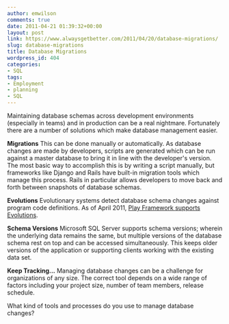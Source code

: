 ```yaml
---
author: emwilson
comments: true
date: 2011-04-21 01:39:32+00:00
layout: post
link: https://www.alwaysgetbetter.com/2011/04/20/database-migrations/
slug: database-migrations
title: Database Migrations
wordpress_id: 404
categories:
- SQL
tags:
- Employment
- planning
- SQL
---
```


Maintaining database schemas across development environments (especially in teams) and in production can be a real nightmare. Fortunately there are a number of solutions which make database management easier.

**Migrations**
This can be done manually or automatically. As database changes are made by developers, scripts are generated which can be run against a master database to bring it in line with the developer's version. The most basic way to accomplish this is by writing a script manually, but frameworks like Django and Rails have built-in migration tools which manage this process. Rails in particular allows developers to move back and forth between snapshots of database schemas.

**Evolutions**
Evolutionary systems detect database schema changes against program code definitions. As of April 2011, [Play Framework supports Evolutions](/blog/2011/04/11/play-framework-saves-world/).

**Schema Versions**
Microsoft SQL Server supports schema versions; wherein the underlying data remains the same, but multiple versions of the database schema rest on top and can be accessed simultaneously. This keeps older versions of the application or supporting clients working with the existing data set.

**Keep Tracking...**
Managing database changes can be a challenge for organizations of any size. The correct tool depends on a wide range of factors including your project size, number of team members, release schedule.

What kind of tools and processes do you use to manage database changes?

